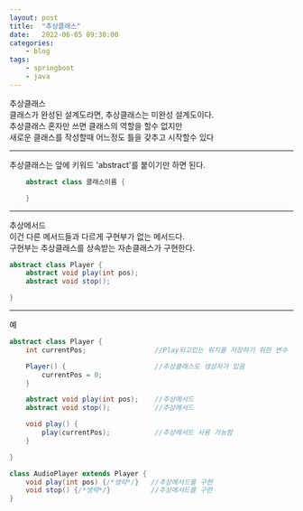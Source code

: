 ```yaml
---
layout: post
title:	"추상클래스"
date:	2022-06-05 09:30:00
categories:
    - blog
tags:
    - springboot
    - java
---
```


추상클래스   
클래스가 완성된 설계도라면, 추상클래스는 미완성 설계도이다.   
추상클래스 혼자만 쓰면 클래스의 역할을 할수 없지만   
새로운 클래스를 작성할때 어느정도 틀을 갖추고 시작할수 있다   
***
추상클래스는 앞에 키워드 'abstract'를 붙이기만 하면 된다. 
```java
    abstract class 클래스이름 {

    }
```
***
추상메서드   
이건 다른 메서드들과 다르게 구현부가 없는 메서드다.   
구현부는 추상클래스를 상속받는 자손클래스가 구현한다.   
```java
abstract class Player {
    abstract void play(int pos);
    abstract void stop();

}
```
***
예
```java
abstract class Player {
    int currentPos;                 //Play되고있는 위치를 저장하기 위한 변수

    Player() {                      //추상클래스도 생성자가 있음
        currentPos = 0;             
    }

    abstract void play(int pos);    //추상메서드
    abstract void stop();           //추상메서드

    void play() {
        play(currentPos);           //추상메서드 사용 가능함
    }

}

class AudioPlayer extends Player {
    void play(int pos) {/*생략*/}   //추상메서드를 구현
    void stop() {/*생략*/}          //추상메서드를 구련
}
```
